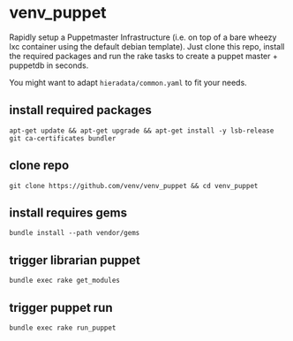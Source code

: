 # venv_puppet
Rapidly setup a Puppetmaster Infrastructure (i.e. on top of a bare wheezy lxc container using the default debian template).
Just clone this repo, install the required packages and run the rake tasks to create a puppet master + puppetdb in seconds.

You might want to adapt ```hieradata/common.yaml``` to fit your needs.

## install required packages
```apt-get update && apt-get upgrade && apt-get install -y lsb-release git ca-certificates bundler```

## clone repo
```git clone https://github.com/venv/venv_puppet && cd venv_puppet```

## install requires gems
```bundle install --path vendor/gems```

## trigger librarian puppet
```bundle exec rake get_modules```

## trigger puppet run
```bundle exec rake run_puppet```
